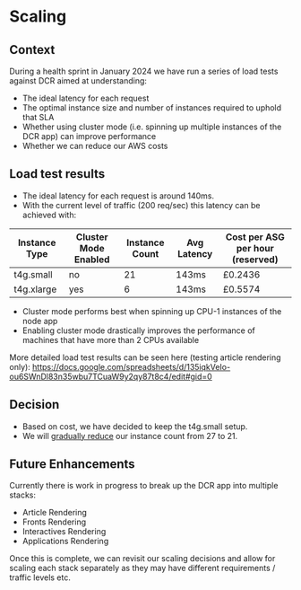 # Scaling

## Context

During a health sprint in January 2024 we have run a series of load tests against DCR aimed at understanding:

-   The ideal latency for each request
-   The optimal instance size and number of instances required to uphold that SLA
-   Whether using cluster mode (i.e. spinning up multiple instances of the DCR app) can improve performance
-   Whether we can reduce our AWS costs

## Load test results

-   The ideal latency for each request is around 140ms.
-   With the current level of traffic (200 req/sec) this latency can be achieved with:

| Instance Type | Cluster Mode Enabled | Instance Count | Avg Latency | Cost per ASG per hour (reserved) |
| ------------- | -------------------- | -------------- | ----------- | -------------------------------- |
| t4g.small     | no                   | 21             | 143ms       | £0.2436                          |
| t4g.xlarge    | yes                  | 6              | 143ms       | £0.5574                          |

-   Cluster mode performs best when spinning up CPU-1 instances of the node app
-   Enabling cluster mode drastically improves the performance of machines that have more than 2 CPUs available

More detailed load test results can be seen here (testing article rendering only):
https://docs.google.com/spreadsheets/d/135iqkVeIo-ou6SWnDl83n35wbu7TCuaW9y2qy87t8c4/edit#gid=0

## Decision

-   Based on cost, we have decided to keep the t4g.small setup.
-   We will [gradually reduce](https://github.com/guardian/dotcom-rendering/pull/10082) our instance count from 27 to 21.

## Future Enhancements

Currently there is work in progress to break up the DCR app into multiple stacks:

-   Article Rendering
-   Fronts Rendering
-   Interactives Rendering
-   Applications Rendering

Once this is complete, we can revisit our scaling decisions and allow for scaling each stack separately as they may have different requirements / traffic levels etc.

